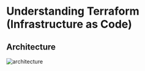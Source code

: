 # Understanding Terraform (Infrastructure as Code)

## Architecture
![architecture](https://github.com/rismyrally/understanding-terraform/assets/43154812/6a8af475-ca70-48bc-8a7e-3ea53a39e4e6)
